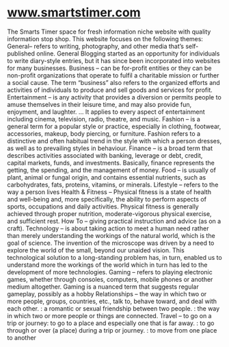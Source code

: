 # www.smartstimer.com
The Smarts Timer space for fresh information niche website with quality information stop shop.  This website focuses on the following themes:  General– refers to writing, photography, and other media that’s self-published online. General Blogging started as an opportunity for individuals to write diary-style entries, but it has since been incorporated into websites for many businesses. Business – can be for-profit entities or they can be non-profit organizations that operate to fulfil a charitable mission or further a social cause. The term “business” also refers to the organized efforts and activities of individuals to produce and sell goods and services for profit. Entertainment – is any activity that provides a diversion or permits people to amuse themselves in their leisure time, and may also provide fun, enjoyment, and laughter. … It applies to every aspect of entertainment including cinema, television, radio, theatre, and music. Fashion – is a general term for a popular style or practice, especially in clothing, footwear, accessories, makeup, body piercing, or furniture. Fashion refers to a distinctive and often habitual trend in the style with which a person dresses, as well as to prevailing styles in behaviour. Finance –  is a broad term that describes activities associated with banking, leverage or debt, credit, capital markets, funds, and investments. Basically, finance represents the getting, the spending, and the management of money. Food –  is usually of plant, animal or fungal origin, and contains essential nutrients, such as carbohydrates, fats, proteins, vitamins, or minerals. Lifestyle – refers to the way a person lives Health &amp; Fitness – Physical fitness is a state of health and well-being and, more specifically, the ability to perform aspects of sports, occupations and daily activities. Physical fitness is generally achieved through proper nutrition, moderate-vigorous physical exercise, and sufficient rest. How To – giving practical instruction and advice (as on a craft). Technology –  is about taking action to meet a human need rather than merely understanding the workings of the natural world, which is the goal of science. The invention of the microscope was driven by a need to explore the world of the small, beyond our unaided vision. This technological solution to a long-standing problem has, in turn, enabled us to understand more the workings of the world which in turn has led to the development of more technologies. Gaming – refers to playing electronic games, whether through consoles, computers, mobile phones or another medium altogether. Gaming is a nuanced term that suggests regular gameplay, possibly as a hobby Relationships – the way in which two or more people, groups, countries, etc., talk to, behave toward, and deal with each other. : a romantic or sexual friendship between two people. : the way in which two or more people or things are connected. Travel – to go on a trip or journey: to go to a place and especially one that is far away. : to go through or over (a place) during a trip or journey. : to move from one place to another
